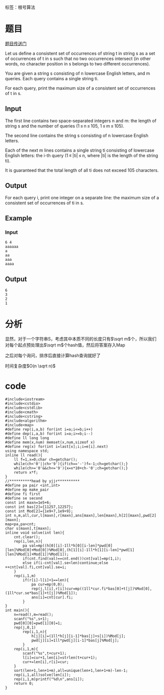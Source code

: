 ﻿---
subtitle: "根号分治"
tags: 
 - 特殊-根号分治
grammar_cjkRuby: true
catalog: true
layout:  post
header-img: "img/header/P92.jpg"
preview-img: "/img/preview/P92.jpg"
---
标签：根号算法

# 题目

[题目传送门](https://cn.vjudge.net/problem/Gym-101741K)

Let us define a consistent set of occurrences of string t in string s as a set of occurrences of t in s such that no two occurrences intersect (in other words, no character position in s belongs to two different occurrences).

You are given a string s consisting of n lowercase English letters, and m queries. Each query contains a single string ti.

For each query, print the maximum size of a consistent set of occurrences of t in s.

## Input
The first line contains two space-separated integers n and m: the length of string s and the number of queries (1 ≤ n ≤ 105, 1 ≤ m ≤ 105).

The second line contains the string s consisting of n lowercase English letters.

Each of the next m lines contains a single string ti consisting of lowercase English letters: the i-th query (1 ≤ |ti| ≤ n, where |ti| is the length of the string ti).

It is guaranteed that the total length of all ti does not exceed 105 characters.

## Output
For each query i, print one integer on a separate line: the maximum size of a consistent set of occurrences of ti in s.

## Example
### Input
```
6 4
aaaaaa
a
aa
aaa
aaaa
```
## Output
```
6
3
2
1
```
# 分析

显然，对于一个字符串S，考虑其中本质不同的长度只有$\sqrt m$个，所以我们对每个起点预处理出$\sqrt m$个hash值，然后将答案存入Map

之后对每个询问，排序后直接计算hash查询就好了

时间复杂度$O(n \sqrt n)$

# code
```
#include<iostream>
#include<cstdio>
#include<cstdlib>
#include<cmath>
#include<cstring>
#include<algorithm>
#include<map>
#define rep(i,a,b) for(int i=a;i<=b;i++)
#define dep(i,a,b) for(int i=a;i>=b;i--)
#define ll long long
#define mem(x,num) memset(x,num,sizeof x)
#define reg(x) for(int i=last[x];i;i=e[i].next)
using namespace std;
inline ll read(){
	ll f=1,x=0;char ch=getchar();
	while(ch<'0'||ch>'9'){if(ch=='-')f=-1;ch=getchar();}
	while(ch>='0'&&ch<='9'){x=x*10+ch-'0';ch=getchar();}
	return x*f;
}
//**********head by yjjr**********
#define pa pair <int,int>
#define mp make_pair
#define fi first
#define se second
const int maxn=1e5+6;
const int bas[2]={11257,12257};
const int Mod[2]={1e9+7,1e9+9};
int n,m,all,cur,l[maxn],r[maxn],ans[maxn],len[maxn],h[2][maxn],pwd[2][maxn];
map<pa,pa>cnt;
char s[maxn],t[maxn]; 
inline void solve(int len){
	cnt.clear();
	rep(i,len,n){
		pa val=mp((h[0][i]-1ll*h[0][i-len]*pwd[0][len]%Mod[0]+Mod[0])%Mod[0],(h[1][i]-1ll*h[1][i-len]*pwd[1][len]%Mod[1]+Mod[1])%Mod[1]);
    	if(cnt.find(val)==cnt.end())cnt[val]=mp(1,i);
    	else if(i-cnt[val].se<len)continue;else ++cnt[val].fi,cnt[val].se=i;
    }
    rep(i,1,m)
    	if(r[i]-l[i]+1==len){
    		pa cur=mp(0,0);
    		rep(j,l[i],r[i])cur=mp((1ll*cur.fi*bas[0]+t[j])%Mod[0],(1ll*cur.se*bas[1]+t[j])%Mod[1]);
			ans[i]=cnt[cur].fi;
		}
}
int main(){
	n=read(),m=read();
	scanf("%s",s+1);
	pwd[0][0]=pwd[1][0]=1;
	rep(j,0,1)
		rep(i,1,n){
			h[j][i]=(1ll*h[j][i-1]*bas[j]+s[i])%Mod[j];
			pwd[j][i]=1ll*pwd[j][i-1]*bas[j]%Mod[j];
		}
	rep(i,1,m){
		scanf("%s",t+cur+1);
		l[i]=cur+1,len[i]=strlen(t+cur+1);
		cur+=len[i],r[i]=cur;
	}
	sort(len+1,len+1+m),all=unique(len+1,len+1+m)-len-1;
	rep(i,1,all)solve(len[i]);
	rep(i,1,m)printf("%d\n",ans[i]);
	return 0;
}
```